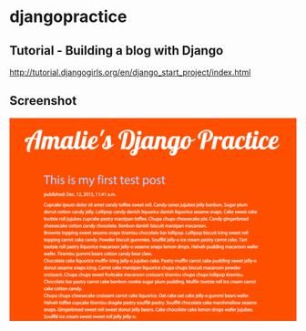 # djangopractice

## Tutorial - Building a blog with Django
http://tutorial.djangogirls.org/en/django_start_project/index.html


## Screenshot

![alt tag](https://github.com/amaliebarras/djangopractice/blob/master/Screen%20Shot%202015-12-12%20at%204.06.14%20PM.png)


